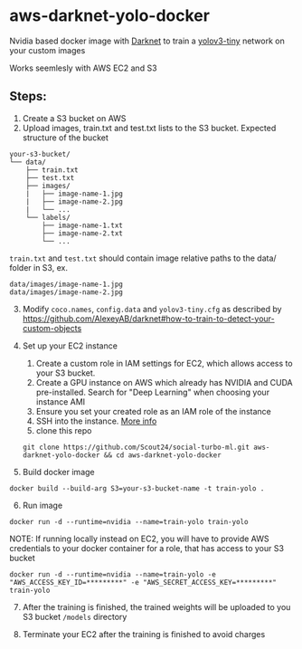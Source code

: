 # aws-darknet-yolo-docker
Nvidia based docker image with [Darknet](https://github.com/pjreddie/darknet) to train a [yolov3-tiny](https://pjreddie.com/darknet/yolo/) network on your custom images

Works seemlesly with AWS EC2 and S3

## Steps:
1. Create a S3 bucket on AWS
2. Upload images, train.txt and test.txt lists to the S3 bucket. 
Expected structure of the bucket
```
your-s3-bucket/
└── data/
    ├── train.txt
    ├── test.txt
    ├── images/
    |   ├── image-name-1.jpg
    |   ├── image-name-2.jpg
    |   └── ...
    └── labels/
        ├── image-name-1.txt
        ├── image-name-2.txt
        └── ...
``` 

`train.txt` and `test.txt` should contain image relative paths to the data/ folder in S3, ex.
```
data/images/image-name-1.jpg
data/images/image-name-2.jpg
```

3. Modify `coco.names`, `config.data` and `yolov3-tiny.cfg` as described by https://github.com/AlexeyAB/darknet#how-to-train-to-detect-your-custom-objects



4. Set up your EC2 instance
    1. Create a custom role in IAM settings for EC2, which allows access to your S3 bucket.
    2. Create a GPU instance on AWS which already has NVIDIA and CUDA pre-installed. Search for "Deep Learning" when choosing your instance AMI
    3. Ensure you set your created role as an IAM role of the instance
    4. SSH into the instance. [More info](https://docs.aws.amazon.com/AWSEC2/latest/UserGuide/AccessingInstancesLinux.html)
    5. clone this repo
    ```
    git clone https://github.com/Scout24/social-turbo-ml.git aws-darknet-yolo-docker && cd aws-darknet-yolo-docker
    ```

5. Build docker image
```
docker build --build-arg S3=your-s3-bucket-name -t train-yolo .
```
6. Run image
```
docker run -d --runtime=nvidia --name=train-yolo train-yolo
```
NOTE: If running locally instead on EC2, you will have to provide AWS credentials to your docker container for a role, that has access to your S3 bucket
```
docker run -d --runtime=nvidia --name=train-yolo -e "AWS_ACCESS_KEY_ID=*********" -e "AWS_SECRET_ACCESS_KEY=*********" train-yolo
```

7. After the training is finished, the trained weights will be uploaded to you S3 bucket `/models` directory

8. Terminate your EC2 after the training is finished to avoid charges
